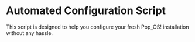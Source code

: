 # Automated Configuration Script

This script is designed to help you configure your fresh Pop_OS! installation
without any hassle.
